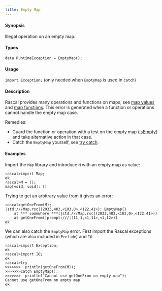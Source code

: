 ```yaml
---
title: Empty Map
---
```


#### Synopsis

Illegal operation on an empty map.

#### Types

`data RuntimeException = EmptyMap();`
       
#### Usage

`import Exception;` (only needed when `EmptyMap` is used in `catch`)

#### Description

Rascal provides many operations and functions on maps, see [map values](../../../Rascal/Expressions/Values/Map/index.md)
and [map functions](../../../Library/Map.md).
This error is generated when a function or operations cannot handle the empty map case.

Remedies: 

*  Guard the function or operation with a test on the empty map ([isEmpty](../../../Library/Map.md#Map-isEmpty)) and 
  take alternative action in that case.
*  Catch the `EmptyMap` yourself, see [try catch](../../../Rascal/Statements/TryCatch/index.md).

#### Examples

Import the `Map` library and introduce `M` with an empty map as value:

```rascal-shell ,error
rascal>import Map;
ok
rascal>M = ();
map[void, void]: ()
```
Trying to get an arbitrary value from it gives an error:

```rascal-shell ,continue,error
rascal>getOneFrom(M);
|std:///Map.rsc|(2033,403,<103,0>,<122,41>): EmptyMap()
	at *** somewhere ***(|std:///Map.rsc|(2033,403,<103,0>,<122,41>))
	at getOneFrom(|prompt:///|(11,1,<1,11>,<1,12>))
ok
```
We can also catch the `EmptyMap` error. First import the Rascal exceptions (which are also included in `Prelude`)
and `IO`:

```rascal-shell ,continue,error
rascal>import Exception;
ok
rascal>import IO;
ok
rascal>try 
>>>>>>>  println(getOneFrom(M)); 
>>>>>>>catch EmptyMap(): 
>>>>>>>  println("Cannot use getOneFrom on empty map");
Cannot use getOneFrom on empty map
ok
```


